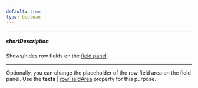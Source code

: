 ```yaml
---
default: true
type: boolean
---
```

---
##### shortDescription
Shows/hides row fields on the [field panel](/concepts/10%20UI%20Widgets/71%20Pivot%20Grid/010%20Visual%20Elements/15%20Field%20Panel.md '/Documentation/Guide/UI_Widgets/Pivot_Grid/Visual_Elements/#Field_Panel').

---
Optionally, you can change the placeholder of the row field area on the field panel. Use the **texts** | [rowFieldArea](/api-reference/10%20UI%20Widgets/dxPivotGrid/1%20Configuration/fieldPanel/texts/rowFieldArea.md '/Documentation/ApiReference/UI_Widgets/dxPivotGrid/Configuration/fieldPanel/texts/#rowFieldArea') property for this purpose.